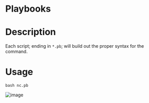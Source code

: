 # Playbooks

# Description
Each script; ending in `*.pb`; will build out the proper syntax for the command.

# Usage
```bash nc.pb```

![image](https://github.com/user-attachments/assets/32380566-5e98-473c-aa6b-88acdd92b41a)




